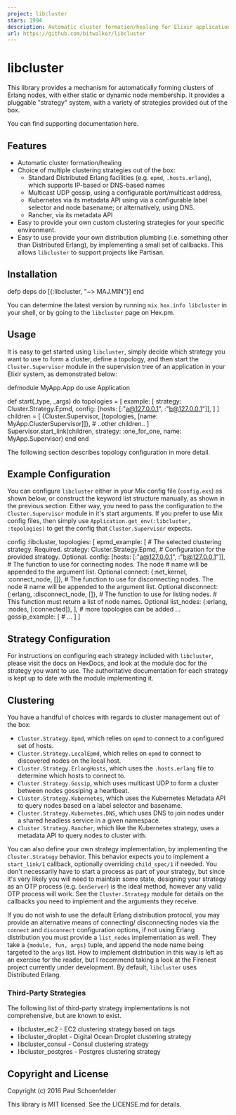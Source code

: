 ```yaml
---
project: libcluster
stars: 1994
description: Automatic cluster formation/healing for Elixir applications
url: https://github.com/bitwalker/libcluster
---
```


libcluster
==========

This library provides a mechanism for automatically forming clusters of Erlang nodes, with either static or dynamic node membership. It provides a pluggable "strategy" system, with a variety of strategies provided out of the box.

You can find supporting documentation here.

Features
--------

-   Automatic cluster formation/healing
-   Choice of multiple clustering strategies out of the box:
    -   Standard Distributed Erlang facilities (e.g. `epmd`, `.hosts.erlang`), which supports IP-based or DNS-based names
    -   Multicast UDP gossip, using a configurable port/multicast address,
    -   Kubernetes via its metadata API using via a configurable label selector and node basename; or alternatively, using DNS.
    -   Rancher, via its metadata API
-   Easy to provide your own custom clustering strategies for your specific environment.
-   Easy to use provide your own distribution plumbing (i.e. something other than Distributed Erlang), by implementing a small set of callbacks. This allows `libcluster` to support projects like Partisan.

Installation
------------

defp deps do
  \[{:libcluster, "~> MAJ.MIN"}\]
end

You can determine the latest version by running `mix hex.info libcluster` in your shell, or by going to the `libcluster` page on Hex.pm.

Usage
-----

It is easy to get started using `libcluster`, simply decide which strategy you want to use to form a cluster, define a topology, and then start the `Cluster.Supervisor` module in the supervision tree of an application in your Elixir system, as demonstrated below:

defmodule MyApp.App do
  use Application

  def start(\_type, \_args) do
    topologies \= \[
      example: \[
        strategy: Cluster.Strategy.Epmd,
        config: \[hosts: \[:"a@127.0.0.1", :"b@127.0.0.1"\]\],
      \]
    \]
    children \= \[
      {Cluster.Supervisor, \[topologies, \[name: MyApp.ClusterSupervisor\]\]},
      \# ..other children..
    \]
    Supervisor.start\_link(children, strategy: :one\_for\_one, name: MyApp.Supervisor)
  end
end

The following section describes topology configuration in more detail.

Example Configuration
---------------------

You can configure `libcluster` either in your Mix config file (`config.exs`) as shown below, or construct the keyword list structure manually, as shown in the previous section. Either way, you need to pass the configuration to the `Cluster.Supervisor` module in it's start arguments. If you prefer to use Mix config files, then simply use `Application.get_env(:libcluster, :topologies)` to get the config that `Cluster.Supervisor` expects.

config :libcluster,
  topologies: \[
    epmd\_example: \[
      \# The selected clustering strategy. Required.
      strategy: Cluster.Strategy.Epmd,
      \# Configuration for the provided strategy. Optional.
      config: \[hosts: \[:"a@127.0.0.1", :"b@127.0.0.1"\]\],
      \# The function to use for connecting nodes. The node
      \# name will be appended to the argument list. Optional
      connect: {:net\_kernel, :connect\_node, \[\]},
      \# The function to use for disconnecting nodes. The node
      \# name will be appended to the argument list. Optional
      disconnect: {:erlang, :disconnect\_node, \[\]},
      \# The function to use for listing nodes.
      \# This function must return a list of node names. Optional
      list\_nodes: {:erlang, :nodes, \[:connected\]},
    \],
    \# more topologies can be added ...
    gossip\_example: \[
      \# ...
    \]
  \]

Strategy Configuration
----------------------

For instructions on configuring each strategy included with `libcluster`, please visit the docs on HexDocs, and look at the module doc for the strategy you want to use. The authoritative documentation for each strategy is kept up to date with the module implementing it.

Clustering
----------

You have a handful of choices with regards to cluster management out of the box:

-   `Cluster.Strategy.Epmd`, which relies on `epmd` to connect to a configured set of hosts.
-   `Cluster.Strategy.LocalEpmd`, which relies on `epmd` to connect to discovered nodes on the local host.
-   `Cluster.Strategy.ErlangHosts`, which uses the `.hosts.erlang` file to determine which hosts to connect to.
-   `Cluster.Strategy.Gossip`, which uses multicast UDP to form a cluster between nodes gossiping a heartbeat.
-   `Cluster.Strategy.Kubernetes`, which uses the Kubernetes Metadata API to query nodes based on a label selector and basename.
-   `Cluster.Strategy.Kubernetes.DNS`, which uses DNS to join nodes under a shared headless service in a given namespace.
-   `Cluster.Strategy.Rancher`, which like the Kubernetes strategy, uses a metadata API to query nodes to cluster with.

You can also define your own strategy implementation, by implementing the `Cluster.Strategy` behavior. This behavior expects you to implement a `start_link/1` callback, optionally overriding `child_spec/1` if needed. You don't necessarily have to start a process as part of your strategy, but since it's very likely you will need to maintain some state, designing your strategy as an OTP process (e.g. `GenServer`) is the ideal method, however any valid OTP process will work. See the `Cluster.Strategy` module for details on the callbacks you need to implement and the arguments they receive.

If you do not wish to use the default Erlang distribution protocol, you may provide an alternative means of connecting/ disconnecting nodes via the `connect` and `disconnect` configuration options, if not using Erlang distribution you must provide a `list_nodes` implementation as well. They take a `{module, fun, args}` tuple, and append the node name being targeted to the `args` list. How to implement distribution in this way is left as an exercise for the reader, but I recommend taking a look at the Firenest project currently under development. By default, `libcluster` uses Distributed Erlang.

### Third-Party Strategies

The following list of third-party strategy implementations is not comprehensive, but are known to exist.

-   libcluster\_ec2 - EC2 clustering strategy based on tags
-   libcluster\_droplet - Digital Ocean Droplet clustering strategy
-   libcluster\_consul - Consul clustering strategy
-   libcluster\_postgres - Postgres clustering strategy

Copyright and License
---------------------

Copyright (c) 2016 Paul Schoenfelder

This library is MIT licensed. See the LICENSE.md for details.
